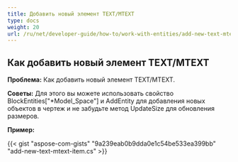 ```yaml
---
title: Добавить новый элемент TEXT/MTEXT
type: docs
weight: 20
url: /ru/net/developer-guide/how-to/work-with-entities/add-new-text-mtext-item/
---
```


## **Как добавить новый элемент TEXT/MTEXT**

**Проблема:** Как добавить новый элемент TEXT/MTEXT.

**Советы:** Для этого вы можете использовать свойство BlockEntities["*Model_Space"] и AddEntity для добавления новых объектов в чертеж и не забудьте метод UpdateSize для обновления размеров.

**Пример:**

{{< gist "aspose-com-gists" "9a239eab0b9dda0e1c54be533ea399bb" "add-new-text-mtext-item.cs" >}}
